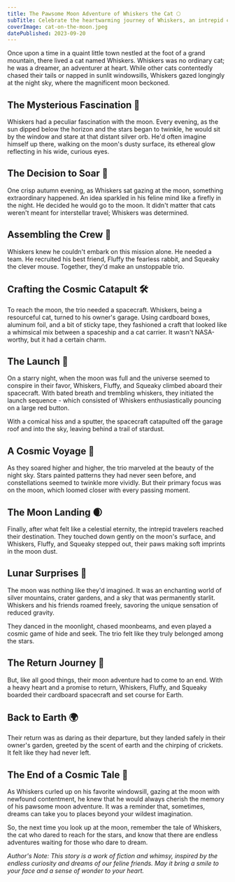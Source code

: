 ```yaml
---
title: The Pawsome Moon Adventure of Whiskers the Cat 🌕
subTitle: Celebrate the heartwarming journey of Whiskers, an intrepid cat who dreams of reaching the moon. With the help of loyal friends Fluffy the rabbit and Squeaky the mouse, they build a fantastical spacecraft and venture into the cosmos. This delightful tale of friendship, determination, and interstellar exploration is an inspiring reminder that even the wildest dreams are within reach.
coverImage: cat-on-the-moon.jpeg
datePublished: 2023-09-20
---
```


Once upon a time in a quaint little town nestled at the foot of a grand mountain, there lived a cat named Whiskers. Whiskers was no ordinary cat; he was a dreamer, an adventurer at heart. While other cats contentedly chased their tails or napped in sunlit windowsills, Whiskers gazed longingly at the night sky, where the magnificent moon beckoned.

## The Mysterious Fascination 🌙

Whiskers had a peculiar fascination with the moon. Every evening, as the sun dipped below the horizon and the stars began to twinkle, he would sit by the window and stare at that distant silver orb. He'd often imagine himself up there, walking on the moon's dusty surface, its ethereal glow reflecting in his wide, curious eyes.

## The Decision to Soar 🚀

One crisp autumn evening, as Whiskers sat gazing at the moon, something extraordinary happened. An idea sparkled in his feline mind like a firefly in the night. He decided he would go to the moon. It didn't matter that cats weren't meant for interstellar travel; Whiskers was determined.

## Assembling the Crew 🐾

Whiskers knew he couldn't embark on this mission alone. He needed a team. He recruited his best friend, Fluffy the fearless rabbit, and Squeaky the clever mouse. Together, they'd make an unstoppable trio.

## Crafting the Cosmic Catapult 🛠️

To reach the moon, the trio needed a spacecraft. Whiskers, being a resourceful cat, turned to his owner's garage. Using cardboard boxes, aluminum foil, and a bit of sticky tape, they fashioned a craft that looked like a whimsical mix between a spaceship and a cat carrier. It wasn't NASA-worthy, but it had a certain charm.

## The Launch 🚀

On a starry night, when the moon was full and the universe seemed to conspire in their favor, Whiskers, Fluffy, and Squeaky climbed aboard their spacecraft. With bated breath and trembling whiskers, they initiated the launch sequence - which consisted of Whiskers enthusiastically pouncing on a large red button.

With a comical hiss and a sputter, the spacecraft catapulted off the garage roof and into the sky, leaving behind a trail of stardust.

## A Cosmic Voyage 🌌

As they soared higher and higher, the trio marveled at the beauty of the night sky. Stars painted patterns they had never seen before, and constellations seemed to twinkle more vividly. But their primary focus was on the moon, which loomed closer with every passing moment.

## The Moon Landing 🌒

Finally, after what felt like a celestial eternity, the intrepid travelers reached their destination. They touched down gently on the moon's surface, and Whiskers, Fluffy, and Squeaky stepped out, their paws making soft imprints in the moon dust.

## Lunar Surprises 🌠

The moon was nothing like they'd imagined. It was an enchanting world of silver mountains, crater gardens, and a sky that was permanently starlit. Whiskers and his friends roamed freely, savoring the unique sensation of reduced gravity.

They danced in the moonlight, chased moonbeams, and even played a cosmic game of hide and seek. The trio felt like they truly belonged among the stars.

## The Return Journey 🌌

But, like all good things, their moon adventure had to come to an end. With a heavy heart and a promise to return, Whiskers, Fluffy, and Squeaky boarded their cardboard spacecraft and set course for Earth.

## Back to Earth 🌍

Their return was as daring as their departure, but they landed safely in their owner's garden, greeted by the scent of earth and the chirping of crickets. It felt like they had never left.

## The End of a Cosmic Tale 🌠

As Whiskers curled up on his favorite windowsill, gazing at the moon with newfound contentment, he knew that he would always cherish the memory of his pawsome moon adventure. It was a reminder that, sometimes, dreams can take you to places beyond your wildest imagination.

So, the next time you look up at the moon, remember the tale of Whiskers, the cat who dared to reach for the stars, and know that there are endless adventures waiting for those who dare to dream.

*Author's Note: This story is a work of fiction and whimsy, inspired by the endless curiosity and dreams of our feline friends. May it bring a smile to your face and a sense of wonder to your heart.*
